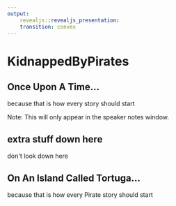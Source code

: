 ```yaml
---
output:
	revealjs::revealjs_presentation:
	transition: convex
---
```


# KidnappedByPirates


## Once Upon A Time...

because that is how every story should start

Note: This will only appear in the speaker notes window.


## extra stuff down here

don't look down here 



## On An Island Called Tortuga...

because that is how every Pirate story should start
